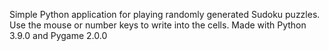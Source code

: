Simple Python application for playing randomly generated Sudoku puzzles.
Use the mouse or number keys to write into the cells.
Made with Python 3.9.0 and Pygame 2.0.0
